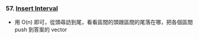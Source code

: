 ### 57. [Insert Interval](https://leetcode.com/problems/insert-interval/)
- 用 O(n) 即可，從頭尋訪到尾，看看區間的頭跟區間的尾落在哪，把各個區間 push 到答案的 vector